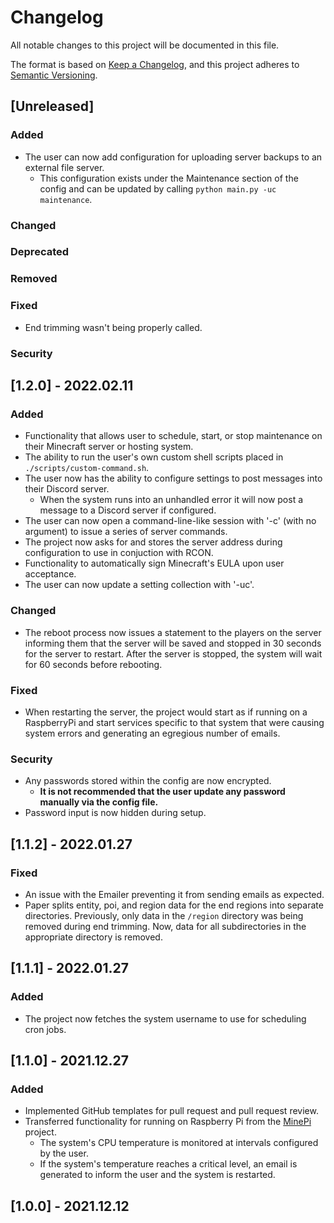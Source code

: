 # Changelog
All notable changes to this project will be documented in this file.

The format is based on [Keep a Changelog](https://keepachangelog.com/en/1.0.0/),
and this project adheres to [Semantic Versioning](https://semver.org/spec/v2.0.0.html).

## [Unreleased]

### Added
- The user can now add configuration for uploading server backups to an external file server.
  - This configuration exists under the Maintenance section of the config and can be updated by calling `python main.py -uc maintenance`.

### Changed

### Deprecated

### Removed

### Fixed
- End trimming wasn't being properly called.

### Security

## [1.2.0] - 2022.02.11

### Added
- Functionality that allows user to schedule, start, or stop maintenance on their Minecraft server or hosting system.
- The ability to run the user's own custom shell scripts placed in `./scripts/custom-command.sh`.
- The user now has the ability to configure settings to post messages into their Discord server.
  - When the system runs into an unhandled error it will now post a message to a Discord server if configured.
- The user can now open a command-line-like session with '-c' (with no argument) to issue a series of server commands.
- The project now asks for and stores the server address during configuration to use in conjuction with RCON.
- Functionality to automatically sign Minecraft's EULA upon user acceptance.
- The user can now update a setting collection with '-uc'.

### Changed
- The reboot process now issues a statement to the players on the server informing them that the server will be saved and stopped in 30 seconds for the server to restart. After the server is stopped, the system will wait for 60 seconds before rebooting.

### Fixed
- When restarting the server, the project would start as if running on a RaspberryPi and start services specific to that system that were causing system errors and generating an egregious number of emails.

### Security
- Any passwords stored within the config are now encrypted.
  - **It is not recommended that the user update any password manually via the config file.**
- Password input is now hidden during setup.

## [1.1.2] - 2022.01.27

### Fixed
- An issue with the Emailer preventing it from sending emails as expected.
- Paper splits entity, poi, and region data for the end regions into separate directories. Previously, only data in the `/region` directory was being removed during end trimming. Now, data for all subdirectories in the appropriate directory is removed.

## [1.1.1] - 2022.01.27

### Added
- The project now fetches the system username to use for scheduling cron jobs.

## [1.1.0] - 2021.12.27

### Added
- Implemented GitHub templates for pull request and pull request review.
- Transferred functionality for running on Raspberry Pi from the [MinePi](https://github.com/Michaelcraun/MinePi) project. 
  - The system's CPU temperature is monitored at intervals configured by the user. 
  - If the system's temperature reaches a critical level, an email is generated to inform the user and the system is restarted.

## [1.0.0] - 2021.12.12
